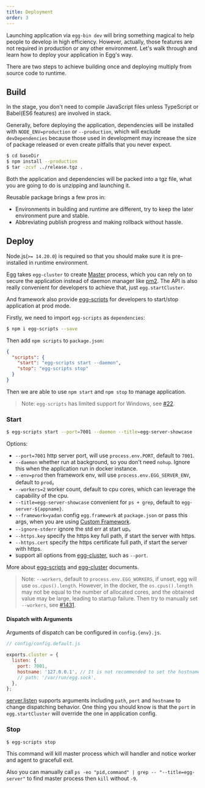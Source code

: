 ```yaml
---
title: Deployment
order: 3
---
```


Launching application via `egg-bin dev` will bring something magical to help people to develop in high efficiency. However, actually, those features are not required in production or any other environment. Let's walk through and learn how to deploy your application in Egg's way.

There are two steps to achieve building once and deploying multiply from source code to runtime.

## Build

In the stage, you don't need to compile JavaScript files unless TypeScript or Babel(ES6 features) are involved in stack.

Generally, before deploying the application, dependencies will be installed with `NODE_ENV=production` or `--production`, which will exclude `devDependencies` because those used in development may increase the size of package released or even create pitfalls that you never expect.

```bash
$ cd baseDir
$ npm install --production
$ tar -zcvf ../release.tgz .
```

Both the application and dependencies will be packed into a tgz file, what you are going to do is unzipping and launching it.

Reusable package brings a few pros in:

- Environments in building and runtime are different, try to keep the later environment pure and stable.
- Abbreviating publish progress and making rollback without hassle.

## Deploy

Node.js(`>= 14.20.0`) is required so that you should make sure it is pre-installed in runtime environment.

Egg takes `egg-cluster` to create [Master](https://github.com/eggjs/egg/blob/master/docs/source/en/core/cluster-and-ipc.md#master) process, which you can rely on to secure the application instead of daemon manager like [pm2]. The API is also really convenient for developers to achieve that, just `egg.startCluster`.

And framework also provide [egg-scripts] for developers to start/stop application at prod mode.

Firstly, we need to import `egg-scripts` as `dependencies`:

```bash
$ npm i egg-scripts --save
```

Then add `npm scripts` to `package.json`:

```json
{
  "scripts": {
    "start": "egg-scripts start --daemon",
    "stop": "egg-scripts stop"
  }
}
```

Then we are able to use `npm start` and `npm stop` to manage application.

> Note: `egg-scripts` has limited support for Windows, see [#22](https://github.com/eggjs/egg-scripts/pull/22).

### Start

```bash
$ egg-scripts start --port=7001 --daemon --title=egg-server-showcase
```

Options:

- `--port=7001` http server port, will use `process.env.PORT`, default to `7001`.
- `--daemon` whether run at background, so you don't need `nohup`. Ignore this when the application run in docker instance.
- `--env=prod` then framework env, will use `process.env.EGG_SERVER_ENV`, default to `prod`。
- `--workers=2` worker count, default to cpu cores, which can leverage the capability of the cpu.
- `--title=egg-server-showcase` convenient for `ps + grep`, default to `egg-server-${appname}`.
- `--framework=yadan` config `egg.framework` at `package.json` or pass this args, when you are using [Custom Framework](../advanced/framework.md).
- `--ignore-stderr` ignore the std err at start up。
- `--https.key` specify the https key full path, if start the server with https.
- `--https.cert` specify the https certificate full path, if start the server with https.
- support all options from [egg-cluster], such as `--port`.

More about [egg-scripts] and [egg-cluster] documents.

> Note: `--workers`, default to `process.env.EGG_WORKERS`, if unset, egg will use `os.cpus().length`. However, in the docker, the `os.cpus().length` may not be equal to the number of allocated cores, and the obtained value may be large, leading to startup failure. Then try to manually set `--workers`, see [#1431](https://github.com/eggjs/egg/issues/1431#issuecomment-573989059).

#### Dispatch with Arguments

Arguments of dispatch can be configured in `config.{env}.js`.

```js
// config/config.default.js

exports.cluster = {
  listen: {
    port: 7001,
    hostname: '127.0.0.1', // It is not recommended to set the hostname to '0.0.0.0', which will allow connections from external networks and sources, please use it if you know the risk.
    // path: '/var/run/egg.sock',
  },
};
```

[server.listen](https://nodejs.org/api/http.html#http_server_listen_port_hostname_backlog_callback) supports arguments including `path`, `port` and `hostname` to change dispatching behavior. One thing you should know is that the `port` in `egg.startCluster` will override the one in application config.

### Stop

```bash
$ egg-scripts stop
```

This command will kill master process which will handler and notice worker and agent to gracefull exit.

Also you can manually call `ps -eo "pid,command" | grep -- "--title=egg-server"` to find master process then `kill` without `-9`.

[egg-cluster]: https://github.com/eggjs/egg-cluster
[egg-scripts]: https://github.com/eggjs/egg-scripts
[pm2]: https://github.com/Unitech/pm2
